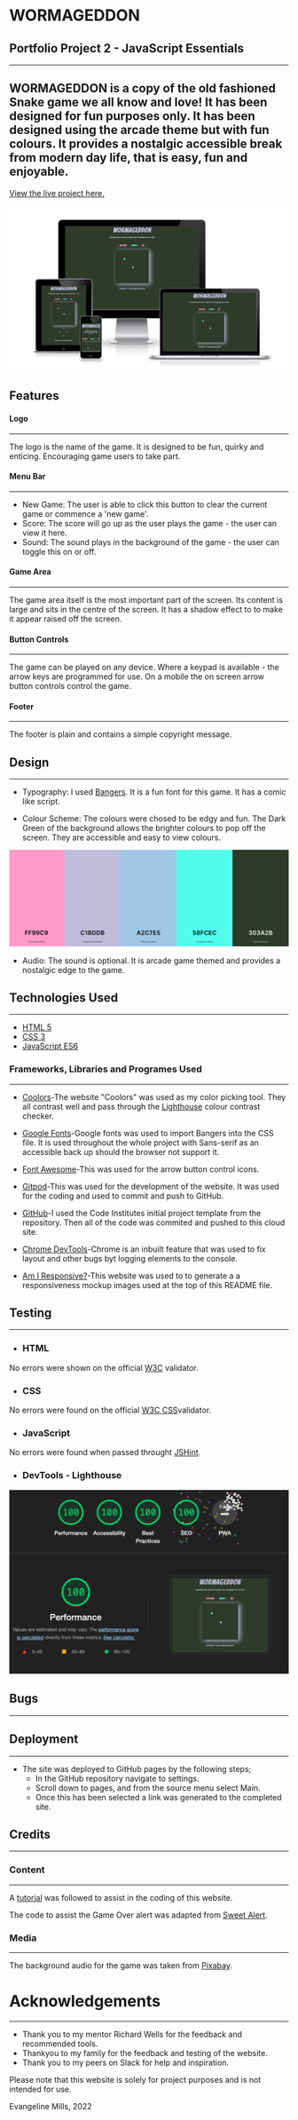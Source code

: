 # WORMAGEDDON
## Portfolio Project 2 - JavaScript Essentials
----
WORMAGEDDON is a copy of the old fashioned Snake game we all know and love! It has been designed for fun purposes only. It has been designed using the arcade theme but with fun colours. It provides a nostalgic accessible break from modern day life, that is easy, fun and enjoyable.
----
[View the live project here.](https://evangelinemills.github.io/Portfolio-Project-2/)

<img src="assets/images/amiresponsive.jpg">

## Features

#### Logo
----
The logo is the name of the game. It is designed to be fun, quirky and enticing. Encouraging game users to take part.

#### Menu Bar
----
* New Game: The user is able to click this button to clear the current game or commence a 'new game'.
* Score: The score will go up as the user plays the game - the user can view it here. 
* Sound: The sound plays in the background of the game - the user can toggle this on or off. 

#### Game Area
----
The game area itself is the most important part of the screen. Its content is large and sits in the centre of the screen. It has a shadow effect to to make it appear raised off the screen. 

#### Button Controls
----
The game can be played on any device. Where a keypad is available - the arrow keys are programmed for use. On a mobile the on screen arrow button controls control the game. 

#### Footer
----
The footer is plain and contains a simple copyright message. 

## Design
----
* Typography: I used [Bangers](https://fonts.google.com/?query=bangers). It is a fun font for this game. It has a comic like script. 

* Colour Scheme: The colours were chosed to be edgy and fun. The Dark Green of the background allows the brighter colours to pop off the screen. They are accessible and easy to view colours. 
<img src="assets/images/color-scheme.jpg.png">

* Audio: The sound is optional. It is arcade game themed and provides a nostalgic edge to the game. 

## Technologies Used
----
* [HTML 5](https://en.wikipedia.org/wiki/HTML5)
* [CSS 3](https://en.wikipedia.org/wiki/CSS)
* [JavaScript ES6](https://www.w3schools.com/js/js_es6.asp)

### Frameworks, Libraries and Programes Used
----
* [Coolors]( https://coolors.co/ff99c9-c1bddb-a2c7e5-58fcec-303a2b)-The website "Coolors" was used as my color picking tool. They all contrast well and pass through the [Lighthouse](https://chrome.google.com/webstore/detail/lighthouse/blipmdconlkpinefehnmjammfjpmpbjk?hl=en) colour contrast checker.

* [Google Fonts](https://fonts.google.com/?query=bangers)-Google fonts was used to import Bangers into the CSS file. It is used throughout the whole project with Sans-serif as an accessible back up should the browser not support it. 

* [Font Awesome](https://fontawesome.com/)-This was used for the arrow button control icons. 

* [Gitpod](https://www.gitpod.io/?utm_source=googleads&utm_medium=search&utm_campaign=dynamic_search_ads&utm_id=16501579379&utm_content=dsa&gclid=EAIaIQobChMI8uT5kceg-gIVBuvtCh0bdwD3EAAYASAAEgIbZ_D_BwE)-This was used for the development of the website. It was used for the coding and used to commit and push to GitHub. 

* [GitHub](https://github.com/)-I used the Code Institutes initial project template from the repository. Then all of the code was commited and pushed to this cloud site. 

* [Chrome DevTools](https://developer.chrome.com/docs/devtools/)-Chrome is an inbuilt feature that was used to fix layout and other bugs byt logging elements to the console. 

* [Am I Responsive?](https://ui.dev/amiresponsive)-This website was used to to generate a a responsiveness mockup images used at the top of this README file. 

## Testing
----
* ### HTML
No errors were shown on the official [W3C](https://validator.w3.org/) validator.
* ### CSS
No errors were found on the official [W3C CSS](https://jigsaw.w3.org/css-validator/)validator.
* ### JavaScript
No errors were found when passed throught [JSHint](https://jshint.com/). 
* ### DevTools - Lighthouse
<img src="assets/images/devtools-lighthouse.png">

## Bugs
----

## Deployment
----
 * The site was deployed to GitHub pages by the following steps;
   - In the GitHub repository navigate to settings.
   - Scroll down to pages, and from the source menu select Main. 
   - Once this has been selected a link was generated to the completed site. 

## Credits
----
### Content
----
A [tutorial](https://www.section.io/engineering-education/how-to-build-a-snake-game-with-javascript/) was followed to assist in the coding of this website. 

The code to assist the Game Over alert was adapted from [Sweet Alert](https://sweetalert2.github.io/#examples).

### Media
----
The background audio for the game was taken from [Pixabay]( https://pixabay.com/music/search/eating%20food/?order=None). 

# Acknowledgements
----
- Thank you to my mentor Richard Wells for the feedback and recommended tools.
- Thankyou to my family for the feedback and testing of the website.
- Thank you to my peers on Slack for help and inspiration. 

Please note that this website is solely for project purposes and is not intended for use. 

Evangeline Mills, 2022

